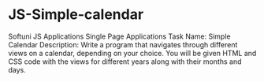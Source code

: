 # JS-Simple-calendar
Softuni JS Applications
Single Page Applications
Task Name: Simple Calendar
Description: Write a program that navigates through different views on a calendar, depending on your choice. 
You will be given HTML and CSS code with the views for different years along with their months and days.
